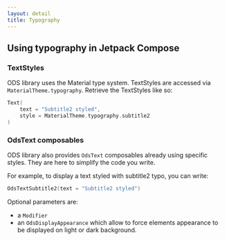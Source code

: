 ```yaml
---
layout: detail
title: Typography
---
```


## Using typography in Jetpack Compose

### TextStyles

ODS library uses the Material type system.
TextStyles are accessed via `MaterialTheme.typography`. Retrieve the TextStyles like so:

```kotlin
Text(
    text = "Subtitle2 styled",
    style = MaterialTheme.typography.subtitle2
)
```

### OdsText composables

ODS library also provides `OdsText` composables already using specific styles. They are here to simplify the code you write.

For example, to display a text styled with subtitle2 typo, you can write:

```kotlin
OdsTextSubtitle2(text = "Subtitle2 styled")
```

Optional parameters are:
- a `Modifier`
- an `OdsDisplayAppearance` which allow to force elements appearance to be displayed on light or dark background.
